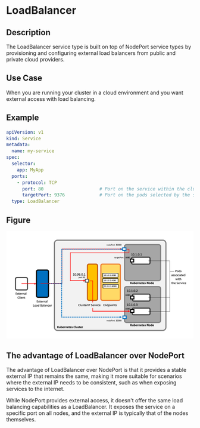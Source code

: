 # LoadBalancer
## Description
The LoadBalancer service type is built on top of NodePort service types by provisioning and configuring external load balancers from public and private cloud providers.

## Use Case 
When you are running your cluster in a cloud environment and you want external access with load balancing.

## Example

   ```yaml
   apiVersion: v1
   kind: Service
   metadata:
     name: my-service
   spec:
     selector:
       app: MyApp
     ports:
       - protocol: TCP
         port: 80                     # Port on the service within the cluster
         targetPort: 9376             # Port on the pods selected by the service
     type: LoadBalancer
   ```

## Figure
<div align="left">

  ![LoadBalancer Figure](./LoadBalancer%20Figure.PNG)

</div>

## The advantage of LoadBalancer over NodePort

The advantage of LoadBalancer over NodePort is that it provides a stable external IP that remains the same, making it more suitable for scenarios where the external IP needs to be consistent, such as when exposing services to the internet.

While NodePort provides external access, it doesn't offer the same load balancing capabilities as a LoadBalancer. It exposes the service on a specific port on all nodes, and the external IP is typically that of the nodes themselves.
